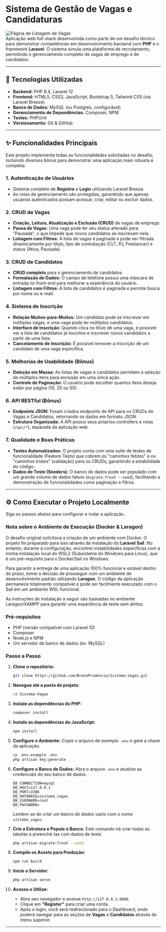 # Sistema de Gestão de Vagas e Candidaturas

![Página de Listagem de Vagas](https://i.imgur.com/3xA8l1f.png)  
Aplicação web full-stack desenvolvida como parte de um desafio técnico para demonstrar competências em desenvolvimento backend com **PHP** e o framework **Laravel**. O sistema simula uma plataforma de recrutamento, permitindo o gerenciamento completo de vagas de emprego e de candidatos.

---

## 🚀 Tecnologias Utilizadas

- **Backend:** PHP 8.4, Laravel 12
- **Frontend:** HTML5, CSS3, JavaScript, Bootstrap 5, Tailwind CSS (via Laravel Breeze)
- **Banco de Dados:** MySQL (ou Postgres, configurável)
- **Gerenciamento de Dependências:** Composer, NPM
- **Testes:** PHPUnit
- **Versionamento:** Git & GitHub

---

## ✨ Funcionalidades Principais

Este projeto implementa todas as funcionalidades solicitadas no desafio, incluindo diversos bônus para demonstrar uma aplicação mais robusta e completa.

### 1. Autenticação de Usuários
- Sistema completo de **Registro** e **Login** utilizando Laravel Breeze.
- As rotas de gerenciamento são protegidas, garantindo que apenas usuários autenticados possam acessar, criar, editar ou excluir dados.

### 2. CRUD de Vagas
- **Criação, Leitura, Atualização e Exclusão (CRUD)** de vagas de emprego.
- **Pausa de Vagas:** Uma vaga pode ter seu status alterado para "Pausada", o que impede que novos candidatos se inscrevam nela.
- **Listagem com Filtros:** A lista de vagas é paginada e pode ser filtrada dinamicamente por título, tipo de contratação (CLT, PJ, Freelancer) e status (Ativa, Pausada).

### 3. CRUD de Candidatos
- **CRUD completo** para o gerenciamento de candidatos.
- **Formatação de Dados:** O campo de telefone possui uma máscara de entrada no front-end para melhorar a experiência do usuário.
- **Listagem com Filtros:** A lista de candidatos é paginada e permite busca por nome ou e-mail.

### 4. Sistema de Inscrição
- **Relação Muitos-para-Muitos:** Um candidato pode se inscrever em múltiplas vagas, e uma vaga pode ter múltiplos candidatos.
- **Interface de Inscrição:** Quando clica no título de uma vaga, é possível ver a lista de candidatos já inscritos e inscrever novos candidatos a partir de uma lista.
- **Cancelamento de Inscrição:** É possível remover a inscrição de um candidato de uma vaga específica.

### 5. Melhorias de Usabilidade (Bônus)
- **Deleção em Massa:** As listas de vagas e candidatos permitem a seleção de múltiplos itens para exclusão em uma única ação.
- **Controle de Paginação:** O usuário pode escolher quantos itens deseja exibir por página (10, 20 ou 50).

### 6. API RESTful (Bônus)
- **Endpoints JSON:** Foram criados endpoints de API para os CRUDs de Vagas e Candidatos, retornando os dados em formato JSON.
- **Estrutura Organizada:** A API possui seus próprios controllers e rotas (`/api/*`), separada da aplicação web.

### 7. Qualidade e Boas Práticas
- **Testes Automatizados:** O projeto conta com uma suíte de testes de funcionalidade (Feature Tests) que cobrem os "caminhos felizes" e os "caminhos tristes" (validação) para os CRUDs, garantindo a estabilidade do código.
- **Dados de Teste (Seeders):** O banco de dados pode ser populado com um grande volume de dados falsos (`migrate:fresh --seed`), facilitando a demonstração de funcionalidades como paginação e filtros.

---

## ⚙️ Como Executar o Projeto Localmente

Siga os passos abaixo para configurar e rodar a aplicação.

### Nota sobre o Ambiente de Execução (Docker & Laragon)

O desafio original solicitava a criação de um ambiente com Docker. O projeto foi preparado para isso através da instalação do **Laravel Sail**. No entanto, durante a configuração, encontrei instabilidades específicas com a minha instalação local do WSL2 (Subsistema do Windows para Linux), que é um pré-requisito para o Docker/Sail no Windows.

Para garantir a entrega de uma aplicação 100% funcional e estável dentro do prazo, tomei a decisão de prosseguir com um ambiente de desenvolvimento padrão utilizando **Laragon**. O código da aplicação permanece totalmente compatível e pode ser facilmente executado com o Sail em um ambiente WSL funcional.

As instruções de instalação a seguir são baseadas no ambiente Laragon/XAMPP para garantir uma experiência de teste sem atritos.

### Pré-requisitos
- PHP (versão compatível com Laravel 12)
- Composer
- Node.js e NPM
- Um servidor de banco de dados (ex: MySQL)

### Passo a Passo

1.  **Clone o repositório:**
    ```bash
    git clone https://github.com/BrenoPrudencio/Sistema-Vagas.git
    ```

2.  **Navegue até a pasta do projeto:**
    ```bash
    cd Sistema-Vagas
    ```

3.  **Instale as dependências do PHP:**
    ```bash
    composer install
    ```

4.  **Instale as dependências do JavaScript:**
    ```bash
    npm install
    ```

5.  **Configure o Ambiente:**
    Copie o arquivo de exemplo `.env` e gere a chave da aplicação.
    ```bash
    cp .env.example .env
    php artisan key:generate
    ```

6.  **Configure o Banco de Dados:**
    Abra o arquivo `.env` e atualize as credenciais do seu banco de dados.
    ```
    DB_CONNECTION=mysql
    DB_HOST=127.0.0.1
    DB_PORT=3306
    DB_DATABASE=sistema_vagas
    DB_USERNAME=root
    DB_PASSWORD=
    ```
    *Lembre-se de criar um banco de dados vazio com o nome `sistema_vagas`.*

7.  **Crie a Estrutura e Popule o Banco:**
    Este comando irá criar todas as tabelas e preenchê-las com dados de teste.
    ```bash
    php artisan migrate:fresh --seed
    ```

8.  **Compile os Assets para Produção:**
    ```bash
    npm run build
    ```

9.  **Inicie o Servidor:**
    ```bash
    php artisan serve
    ```

10. **Acesse e Utilize:**
    - Abra seu navegador e acesse `http://127.0.0.1:8000`.
    - Clique em **"Register"** para criar uma conta.
    - Após o login, você será redirecionado para o Dashboard, onde poderá navegar para as seções de **Vagas** e **Candidatos** através do menu superior.

---